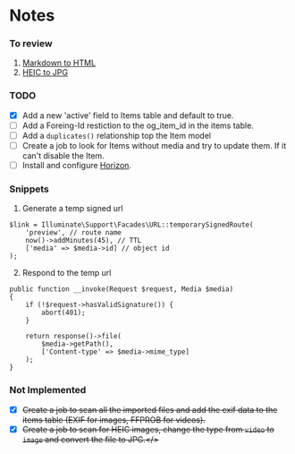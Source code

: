 # Notes

### To review
1. [Markdown to HTML](https://laravel-news.com/laravel-markdown-to-html-macro)
2. [HEIC to JPG](https://blog.genijaho.dev/how-to-add-support-for-heic-images-with-imagemagick-in-php)

### TODO
- [x] Add a new 'active' field to Items table and default to true.
- [ ] Add a Foreing-Id restiction to the og_item_id in the items table.
- [ ] Add a `duplicates()` relationship top the Item model
- [ ] Create a job to look for Items without media and try to update them. If it can't disable the Item.
- [ ] Install and configure [Horizon](https://laravel.com/docs/9.x/horizon).

### Snippets
1. Generate a temp signed url
```
$link = Illuminate\Support\Facades\URL::temporarySignedRoute(
    'preview', // route name
    now()->addMinutes(45), // TTL
    ['media' => $media->id] // object id
);
```
2. Respond to the temp url
```
public function __invoke(Request $request, Media $media)
{
    if (!$request->hasValidSignature()) {
        abort(401);
    }

    return response()->file(
        $media->getPath(),
        ['Content-type' => $media->mime_type]
    );
}
```

### Not Implemented
- [x] <del>Create a job to scan all the imported files and add the exif data to the items table (EXIF for images, FFPROB for videos).</del>
- [x] <del>Create a job to scan for HEIC images, change the type from `video` to `image` and convert the file to JPG.</>
